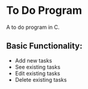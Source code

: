 # To Do Program

A to do program in C.

## Basic Functionality:
 - Add new tasks
 - See existing tasks
 - Edit existing tasks
 - Delete existing tasks
 